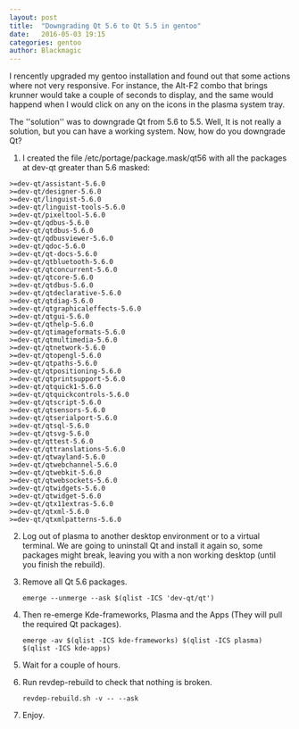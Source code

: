 ```yaml
---
layout: post
title:  "Downgrading Qt 5.6 to Qt 5.5 in gentoo"
date:   2016-05-03 19:15
categories: gentoo
author: Blackmagic
---
```


I rencently upgraded my gentoo installation and found out that some actions where not very responsive. For instance, the Alt-F2 combo that brings krunner would take a couple of seconds to display, and the same would happend when I would click on any on the icons in the plasma system tray.

The ''solution'' was to downgrade Qt from 5.6 to 5.5. Well, It is not really a solution, but you can have a working system. Now, how do you downgrade Qt?

1. I created the file /etc/portage/package.mask/qt56 with all the packages at dev-qt greater than 5.6 masked: 

~~~
>=dev-qt/assistant-5.6.0
>=dev-qt/designer-5.6.0
>=dev-qt/linguist-5.6.0
>=dev-qt/linguist-tools-5.6.0
>=dev-qt/pixeltool-5.6.0
>=dev-qt/qdbus-5.6.0
>=dev-qt/qtdbus-5.6.0
>=dev-qt/qdbusviewer-5.6.0
>=dev-qt/qdoc-5.6.0
>=dev-qt/qt-docs-5.6.0
>=dev-qt/qtbluetooth-5.6.0
>=dev-qt/qtconcurrent-5.6.0
>=dev-qt/qtcore-5.6.0
>=dev-qt/qtdbus-5.6.0
>=dev-qt/qtdeclarative-5.6.0
>=dev-qt/qtdiag-5.6.0
>=dev-qt/qtgraphicaleffects-5.6.0
>=dev-qt/qtgui-5.6.0
>=dev-qt/qthelp-5.6.0
>=dev-qt/qtimageformats-5.6.0
>=dev-qt/qtmultimedia-5.6.0
>=dev-qt/qtnetwork-5.6.0
>=dev-qt/qtopengl-5.6.0
>=dev-qt/qtpaths-5.6.0
>=dev-qt/qtpositioning-5.6.0
>=dev-qt/qtprintsupport-5.6.0
>=dev-qt/qtquick1-5.6.0
>=dev-qt/qtquickcontrols-5.6.0
>=dev-qt/qtscript-5.6.0
>=dev-qt/qtsensors-5.6.0
>=dev-qt/qtserialport-5.6.0
>=dev-qt/qtsql-5.6.0
>=dev-qt/qtsvg-5.6.0
>=dev-qt/qttest-5.6.0
>=dev-qt/qttranslations-5.6.0
>=dev-qt/qtwayland-5.6.0
>=dev-qt/qtwebchannel-5.6.0
>=dev-qt/qtwebkit-5.6.0
>=dev-qt/qtwebsockets-5.6.0
>=dev-qt/qtwidgets-5.6.0
>=dev-qt/qtwidget-5.6.0
>=dev-qt/qtx11extras-5.6.0
>=dev-qt/qtxml-5.6.0
>=dev-qt/qtxmlpatterns-5.6.0 
~~~

2. Log out of plasma to another desktop environment or to a virtual terminal. We are going to uninstall Qt and install it again so, some packages might break, leaving you with a non working desktop (until you finish the rebuild).

3. Remove all Qt 5.6 packages.

	```
	emerge --unmerge --ask $(qlist -ICS 'dev-qt/qt') 
	```


4. Then re-emerge Kde-frameworks, Plasma and the Apps (They will pull the required Qt packages).

	```
	emerge -av $(qlist -ICS kde-frameworks) $(qlist -ICS plasma) $(qlist -ICS kde-apps)
	```

5. Wait for a couple of hours.

6. Run revdep-rebuild to check that nothing is broken.

	```
	revdep-rebuild.sh -v -- --ask 
	```

7. Enjoy.